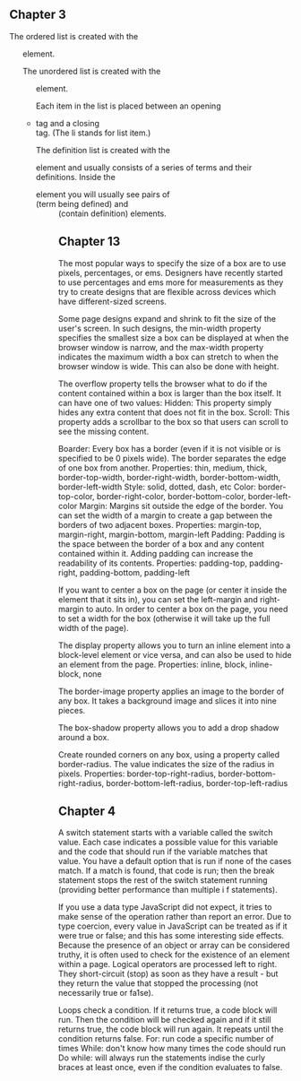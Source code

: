 <h2>Chapter 3</h2>
The ordered list is created with the <ol> element.

The unordered list is created with the <ul> element.

Each item in the list is placed between an opening <li> tag and a closing </li> tag. (The li stands for list item.)

The definition list is created with the <dl> element and usually consists of a series of terms and their definitions.
Inside the <dl> element you will usually see pairs of <dt> (term being defined) and <dd> (contain definition) elements.

<h2>Chapter 13</h2>
The most popular ways to specify the size of a box are
to use pixels, percentages, or ems. Designers have recently started to use percentages and ems more for measurements as they try to create designs that are flexible across devices which have different-sized screens.

Some page designs expand and shrink to fit the size of the user's screen. In such designs, the min-width property specifies the smallest size a box can be displayed at when the browser window is narrow, and the max-width property indicates the maximum width a box can stretch to when the browser window is wide. This can also be done with height. 

The overflow property tells the browser what to do if the content contained within a box is larger than the box itself. It can have one of two values:
Hidden: This property simply hides any extra content that does not fit in the box.
Scroll: This property adds a scrollbar to the box so that users can scroll to see the missing content.

Boarder: Every box has a border (even if it is not visible or is specified to be 0 pixels wide). The border separates the edge of one box from another.
    Properties: thin, medium, thick, border-top-width, border-right-width, border-bottom-width, border-left-width
    Style: solid, dotted, dash, etc
    Color: border-top-color, border-right-color, border-bottom-color, border-left-color
Margin: Margins sit outside the edge
of the border. You can set the width of a margin to create a gap between the borders of two adjacent boxes.
    Properties: margin-top, margin-right, margin-bottom, margin-left
Padding: Padding is the space between the border of a box and any content contained within it. Adding padding can increase the readability of its contents.
    Properties: padding-top, padding-right, padding-bottom, padding-left

If you want to center a box on the page (or center it inside the element that it sits in), you can set the left-margin and right-margin to auto.
In order to center a box on the page, you need to set a width for the box (otherwise it will take up the full width of the page).

The display property allows you to turn an inline element into a block-level element or vice versa, and can also be used to hide an element from the page.
    Properties: inline, block, inline-block, none

The border-image property applies an image to the border of any box. It takes a background image and slices it into nine pieces.

The box-shadow property allows you to add a drop shadow around a box. 

Create rounded corners on any box, using a property called border-radius. The value indicates the size of the radius in pixels.
    Properties: border-top-right-radius, border-bottom-right-radius, border-bottom-left-radius, border-top-left-radius

<h2>Chapter 4</h2>
A switch statement starts with a variable called the switch value. Each case indicates a possible value for this variable and the code that should run if the variable matches that value.  
You have a default option that is run if none of the cases match.
If a match is found, that code is run; then the break statement stops the rest of the switch statement running (providing better performance than multiple i f statements).  

If you use a data type JavaScript did not expect, it tries to make sense of the operation rather than report an error. 
Due to type coercion, every value in JavaScript can be treated as if it were true or false; and this has some interesting side effects. 
Because the presence of an object or array can be considered truthy, it is often used to check for the existence of an element within a page. Logical operators are processed left to right. They short-circuit (stop) as soon as they have a result - but they return the value that stopped the processing (not necessarily true or fa1se).

Loops check a condition. If it returns true, a code block will run. Then the condition will be checked again and if it still returns true, the code block will run again. It repeats until the condition returns false. 
    For: run code a specific number of times
    While: don't know how many times the code should run
    Do while: will always run the statements indise the curly braces at least once, even if the condition evaluates to false. 